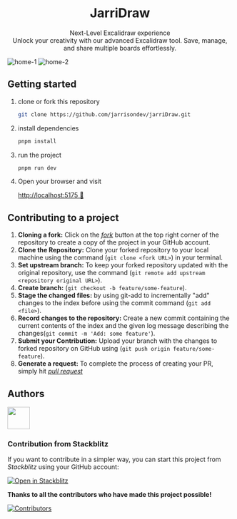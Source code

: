 <div align="center">

# JarriDraw

Next-Level Excalidraw experience
<br />
Unlock your creativity with our advanced Excalidraw tool. Save, manage, and share multiple boards effortlessly.

</div>

![home-1](https://github.com/jarrisondev/jarriDraw/assets/62910118/0de15113-1e8d-445d-9329-d0ae270801d6)
![home-2](https://github.com/jarrisondev/jarriDraw/assets/62910118/48966c02-7d8f-42ca-8283-0dba4ca260cd)



## Getting started

1. clone or fork this repository

   ```sh
   git clone https://github.com/jarrisondev/jarriDraw.git
   ```

2. install dependencies

   ```bash
   pnpm install
   ```

3. run the project
   ```bash
   pnpm run dev
   ```
4. Open your browser and visit

   [http://localhost:5175 🌺](http://localhost:5175)

## Contributing to a project

1. **Cloning a fork:**
   Click on the [_fork_](https://github.com/jarrisondev/jarriDraw/fork) button at the top right corner of the repository to create a copy of the project in your GitHub account.
2. **Clone the Repository:** Clone your forked repository to your local machine using the command (`git clone <fork URL>`) in your terminal.
3. **Set upstream branch:** To keep your forked repository updated with the original repository, use the command (`git remote add upstream <repository original URL>`).
4. **Create branch:** (`git checkout -b feature/some-feature`).
5. **Stage the changed files:** by using git-add to incrementally "add" changes to the index before using the commit command (`git add <file>`).
6. **Record changes to the repository:** Create a new commit containing the current contents of the index and the given log message describing the changes(`git commit -m 'Add: some feature'`).
7. **Submit your Contribution:** Upload your branch with the changes to forked repository on GitHub using (`git push origin feature/some-feature`).
8. **Generate a request:** To complete the process of creating your PR, simply hit [_pull request_](https://github.com/jarrisondev/jarriDraw/pulls)

## Authors

<a href="https://github.com/jarrisondev">
   <img width="50px" src="https://avatars.githubusercontent.com/u/62910118?v=4" />
</a>

### Contribution from Stackblitz

If you want to contribute in a simpler way, you can start this project from _Stackblitz_ using your GitHub account:

[![Open in Stackblitz](https://developer.stackblitz.com/img/open_in_stackblitz.svg)](https://stackblitz.com/github/jarrisondev/jarriDraw)

**Thanks to all the contributors who have made this project possible!**

[![Contributors](https://contrib.rocks/image?repo=jarrisondev/jarriDraw)](https://github.com/jarrisondev/jarriDraw/graphs/contributors)

